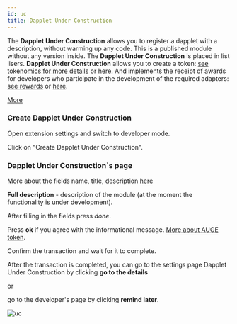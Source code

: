 ```yaml
---
id: uc
title: Dapplet Under Construction
---
```


The **Dapplet Under Construction** allows you to register a dapplet with a description, without warming up any code. This is a published module without any version inside. The **Dapplet Under Construction** is placed in list lisers. **Dapplet Under Construction** allows you to create a token: [see tokenomics for more details](/docs/tokenomics) or [here](/docs/whitepapers/auge-token-usage). And implements the receipt of awards for developers who participate in the development of the required adapters: [see rewards](/docs/rewards) or [here](/docs/whitepapers/motivation-for-adapter-developers).

[More](/docs/whitepapers/dapplet-under-construction)


### Create Dapplet Under Construction

Open extension settings and switch to developer mode.

Click on "Create Dapplet Under Construction".

### Dapplet Under Construction`s page

More about the fields name, title, description [here](/docs/manifest)

**Full description** - description of the module (at the moment the functionality is under development).

After filling in the fields press *done*.


Press **ok** if you agree with the informational message. [More about AUGE token](/docs/whitepapers/auge-token-usage).

Confirm the transaction and wait for it to complete.

After the transaction is completed, you can go to the settings page Dapplet Under Construction by clicking **go to the details**

or

go to the developer's page by clicking **remind later**.

![uc](/video/uc.gif)